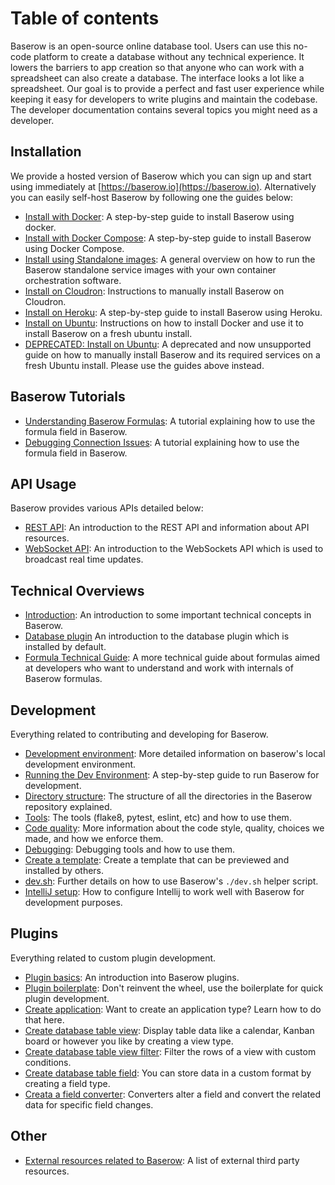 # Table of contents

Baserow is an open-source online database tool. Users can use this no-code platform to
create a database without any technical experience. It lowers the barriers to app
creation so that anyone who can work with a spreadsheet can also create a database. The
interface looks a lot like a spreadsheet. Our goal is to provide a perfect and fast user
experience while keeping it easy for developers to write plugins and maintain the
codebase. The developer documentation contains several topics you might need as a
developer.

## Installation

We provide a hosted version of Baserow which you can sign up and start using immediately
at [https://baserow.io](https://baserow.io). Alternatively you can easily self-host
Baserow by following one the guides below:

* [Install with Docker](installation/install-with-docker.md): A step-by-step guide to
  install Baserow using docker.
* [Install with Docker Compose](installation/install-with-docker-compose.md): A 
  step-by-step guide to install Baserow using Docker Compose.
* [Install using Standalone images](installation/install-using-standalone-images.md): A
  general overview on how to run the Baserow standalone service images with your own
  container orchestration software.
* [Install on Cloudron](installation/install-on-cloudron.md): Instructions to manually
  install Baserow on Cloudron.
* [Install on Heroku](installation/install-on-heroku.md): A step-by-step guide to
  install Baserow using Heroku.
* [Install on Ubuntu](installation/install-on-ubuntu.md): Instructions on how to install 
  Docker and use it to install Baserow on a fresh ubuntu install.
* [DEPRECATED: Install on Ubuntu](installation/old-install-on-ubuntu.md): A deprecated 
  and now unsupported guide on how to manually install Baserow and its required services 
  on a fresh Ubuntu install. Please use the guides above instead.

## Baserow Tutorials

* [Understanding Baserow Formulas](tutorials/understanding-baserow-formulas.md): A
  tutorial explaining how to use the formula field in Baserow.
* [Debugging Connection Issues](tutorials/debugging-connection-issues.md): A
  tutorial explaining how to use the formula field in Baserow.

## API Usage

Baserow provides various APIs detailed below:

* [REST API](apis/rest-api.md): An introduction to the REST API and information about
  API resources.
* [WebSocket API](apis/web-socket-api.md): An introduction to the WebSockets API which
  is used to broadcast real time updates.

## Technical Overviews

* [Introduction](technical/introduction.md): An introduction to some important technical
  concepts in Baserow.
* [Database plugin](technical/database-plugin.md) An introduction to the database plugin
  which is installed by default.
* [Formula Technical Guide](technical/formula-technical-guide.md): A more technical
  guide about formulas aimed at developers who want to understand and work with
  internals of Baserow formulas.

## Development

Everything related to contributing and developing for Baserow.

* [Development environment](./development/development-environment.md): More detailed
  information on baserow's local development environment.
* [Running the Dev Environment](development/running-the-dev-environment.md): A
  step-by-step guide to run Baserow for development.
* [Directory structure](./development/directory-structure.md): The structure of all the
  directories in the Baserow repository explained.
* [Tools](./development/tools.md): The tools (flake8, pytest, eslint, etc) and how to
  use them.
* [Code quality](./development/code-quality.md): More information about the code style,
  quality, choices we made, and how we enforce them.
* [Debugging](./development/debugging.md): Debugging tools and how to use them.
* [Create a template](./development/create-a-template.md): Create a template that can be
  previewed and installed by others.
* [dev.sh](./development/dev_sh.md): Further details on how to use Baserow's `./dev.sh`
  helper script.
* [IntelliJ setup](./development/intellij-setup.md): How to configure Intellij to work
  well with Baserow for development purposes.

## Plugins

Everything related to custom plugin development.

* [Plugin basics](./plugins/introduction.md): An introduction into Baserow plugins.
* [Plugin boilerplate](./plugins/boilerplate.md): Don't reinvent the wheel, use the
  boilerplate for quick plugin development.
* [Create application](./plugins/application-type.md): Want to create an application
  type? Learn how to do that here.
* [Create database table view](./plugins/view-type.md): Display table data like a
  calendar, Kanban board or however you like by creating a view type.
* [Create database table view filter](./plugins/view-filter-type.md): Filter the rows of
  a view with custom conditions.
* [Create database table field](./plugins/field-type.md): You can store data in a custom
  format by creating a field type.
* [Creata a field converter](./plugins/field-converter.md): Converters alter a field and
  convert the related data for specific field changes.

## Other

* [External resources related to Baserow](./other/external-resources.md): A list of
  external third party resources.
